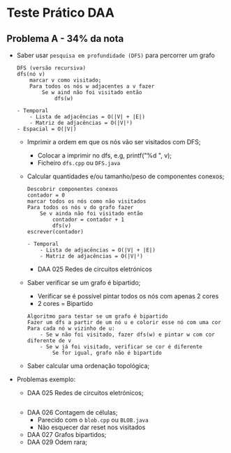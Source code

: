 # Teste Prático DAA

## Problema A - 34% da nota

- Saber usar `pesquisa em profundidade (DFS)` para percorrer um grafo
    
    ```
    DFS (versão recursiva)
    dfs(nó v)
        marcar v como visitado;
        Para todos os nós w adjacentes a v fazer
            Se w aind não foi visitado então
                dfs(w)
    
    - Temporal
        - Lista de adjacências = O(|V| + |E|)
        - Matriz de adjacências = O(|V|²)
    - Espacial = O(|V|)
    ```
    - Imprimir a ordem em que os nós vão ser visitados com DFS;
        - Colocar a imprimir no dfs, e.g, printf("%d ", v);
        - Ficheiro `dfs.cpp` ou `DFS.java`
    - Calcular quantidades e/ou tamanho/peso de componentes conexos;

        ```
        Descobrir componentes conexos
        contador = 0
        marcar todos os nós como não visitados
        Para todos os nós v do grafo fazer
            Se v ainda não foi visitado então
                contador = contador + 1
                dfs(v)
        escrever(contador)

        - Temporal
            - Lista de adjacências = O(|V| + |E|)
            - Matriz de adjacências = O(|V|²)
        ```
        - DAA 025 Redes de circuitos eletrónicos

    - Saber verificar se um grafo é bipartido;
        - Verificar se é possível pintar todos os nós com apenas 2 cores
        - 2 cores = Bipartido

        ```
        Algoritmo para testar se um grafo é bipartido
        Fazer um dfs a partir de um nó u e colorir esse nó com uma cor
        Para cada nó w vizinho de u:
            - Se w não foi visitado, fazer dfs(w) e pintar w com cor diferente de v
            - Se w já foi visitado, verificar se cor é diferente
                Se for igual, grafo não é bipartido
        ```

    - Saber calcular uma ordenação topológica;

- Problemas exemplo:

    - DAA 025 Redes de circuitos eletrónicos;
        ```

        ```
    - DAA 026 Contagem de células;
        - Parecido com o `blob.cpp` ou `BLOB.java`
        - Não esquecer dar reset nos visitados
    - DAA 027 Grafos bipartidos;
    - DAA 029 Odem rara;
